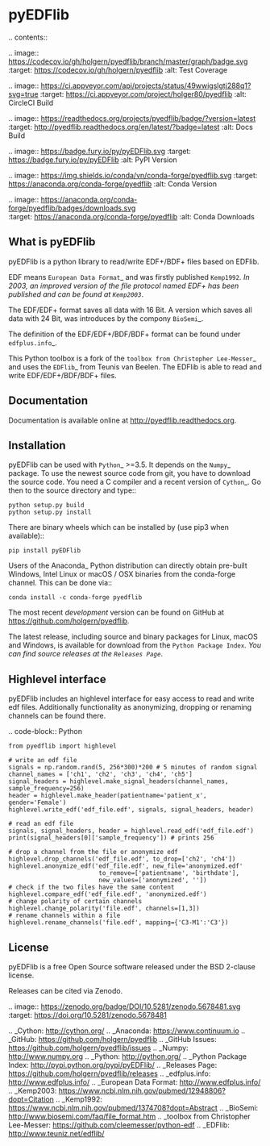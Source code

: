 pyEDFlib
========

.. contents::

.. image:: https://codecov.io/gh/holgern/pyedflib/branch/master/graph/badge.svg
   :target: https://codecov.io/gh/holgern/pyedflib
   :alt: Test Coverage

.. image:: https://ci.appveyor.com/api/projects/status/49wwigslgtj288q1?svg=true
   :target: https://ci.appveyor.com/project/holger80/pyedflib
   :alt: CircleCI Build

.. image:: https://readthedocs.org/projects/pyedflib/badge/?version=latest
   :target: http://pyedflib.readthedocs.org/en/latest/?badge=latest
   :alt: Docs Build

.. image:: https://badge.fury.io/py/pyEDFlib.svg
   :target: https://badge.fury.io/py/pyEDFlib
   :alt: PyPI Version

.. image:: https://img.shields.io/conda/vn/conda-forge/pyedflib.svg
   :target: https://anaconda.org/conda-forge/pyedflib
   :alt: Conda Version
  
.. image:: https://anaconda.org/conda-forge/pyedflib/badges/downloads.svg   
   :target: https://anaconda.org/conda-forge/pyedflib 
   :alt: Conda Downloads

What is pyEDFlib
----------------
pyEDFlib is a python library to read/write EDF+/BDF+ files based on EDFlib.

EDF means `European Data Format`_ and was firstly published `Kemp1992`_.
In 2003, an improved version of the file protocol  named EDF+ has been published and can be found at `Kemp2003`_.

The EDF/EDF+ format saves all data with 16 Bit. A version which saves all data with 24 Bit,
was introduces by the compony `BioSemi`_.

The definition of the EDF/EDF+/BDF/BDF+ format can be found under `edfplus.info`_.

This Python toolbox is a fork of the `toolbox from Christopher Lee-Messer`_
and uses the `EDFlib`_ from Teunis van Beelen.
The EDFlib is able to read and write EDF/EDF+/BDF/BDF+ files.

Documentation
-------------

Documentation is available online at http://pyedflib.readthedocs.org.

Installation
------------

pyEDFlib can be used with `Python`_ >=3.5. It depends on the `Numpy`_ package.
To use the newest source code from git, you have to download the source code.
You need a C compiler and a recent version of `Cython`_. Go then to the source directory and type::

    python setup.py build
    python setup.py install

There are binary wheels which can be installed by (use pip3 when available)::

    pip install pyEDFlib

Users of the Anaconda_ Python distribution can directly obtain pre-built
Windows, Intel Linux or macOS / OSX binaries from the conda-forge channel.
This can be done via::

    conda install -c conda-forge pyedflib


The most recent *development* version can be found on GitHub at
https://github.com/holgern/pyedflib.

The latest release, including source and binary packages for Linux,
macOS and Windows, is available for download from the `Python Package Index`_.
You can find source releases at the `Releases Page`_.


Highlevel interface
-------------------

pyEDFlib includes an highlevel interface for easy access to read and write edf files.
Additionally functionality as anonymizing, dropping or renaming channels can be found there.

.. code-block:: Python

    from pyedflib import highlevel

    # write an edf file
    signals = np.random.rand(5, 256*300)*200 # 5 minutes of random signal
    channel_names = ['ch1', 'ch2', 'ch3', 'ch4', 'ch5']
    signal_headers = highlevel.make_signal_headers(channel_names, sample_frequency=256)
    header = highlevel.make_header(patientname='patient_x', gender='Female')
    highlevel.write_edf('edf_file.edf', signals, signal_headers, header)

    # read an edf file
    signals, signal_headers, header = highlevel.read_edf('edf_file.edf')
    print(signal_headers[0]['sample_frequency']) # prints 256

    # drop a channel from the file or anonymize edf
    highlevel.drop_channels('edf_file.edf', to_drop=['ch2', 'ch4'])
    highlevel.anonymize_edf('edf_file.edf', new_file='anonymized.edf'
	                         to_remove=['patientname', 'birthdate'],
	                         new_values=['anonymized', ''])
    # check if the two files have the same content
    highlevel.compare_edf('edf_file.edf', 'anonymized.edf')
    # change polarity of certain channels 
    highlevel.change_polarity('file.edf', channels=[1,3])
    # rename channels within a file
    highlevel.rename_channels('file.edf', mapping={'C3-M1':'C3'})


License
-------

pyEDFlib is a free Open Source software released under the BSD 2-clause license.

  
Releases can be cited via Zenodo.

.. image:: https://zenodo.org/badge/DOI/10.5281/zenodo.5678481.svg
   :target: https://doi.org/10.5281/zenodo.5678481
  
.. _Cython: http://cython.org/
.. _Anaconda: https://www.continuum.io
.. _GitHub: https://github.com/holgern/pyedflib
.. _GitHub Issues: https://github.com/holgern/pyedflib/issues
.. _Numpy: http://www.numpy.org
.. _Python: http://python.org/
.. _Python Package Index: http://pypi.python.org/pypi/pyEDFlib/
.. _Releases Page: https://github.com/holgern/pyedflib/releases
.. _edfplus.info: http://www.edfplus.info/
.. _European Data Format: http://www.edfplus.info/
.. _Kemp2003: https://www.ncbi.nlm.nih.gov/pubmed/12948806?dopt=Citation
.. _Kemp1992: https://www.ncbi.nlm.nih.gov/pubmed/1374708?dopt=Abstract
.. _BioSemi: http://www.biosemi.com/faq/file_format.htm
.. _toolbox from Christopher Lee-Messer: https://github.com/cleemesser/python-edf
.. _EDFlib: http://www.teuniz.net/edflib/
